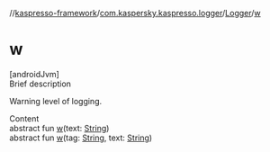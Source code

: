 //[kaspresso-framework](../../index.md)/[com.kaspersky.kaspresso.logger](../index.md)/[Logger](index.md)/[w](w.md)



# w  
[androidJvm]  
Brief description  


Warning level of logging.

  
Content  
abstract fun [w](w.md)(text: [String](https://kotlinlang.org/api/latest/jvm/stdlib/kotlin/-string/index.html))  
abstract fun [w](w.md)(tag: [String](https://kotlinlang.org/api/latest/jvm/stdlib/kotlin/-string/index.html), text: [String](https://kotlinlang.org/api/latest/jvm/stdlib/kotlin/-string/index.html))  



